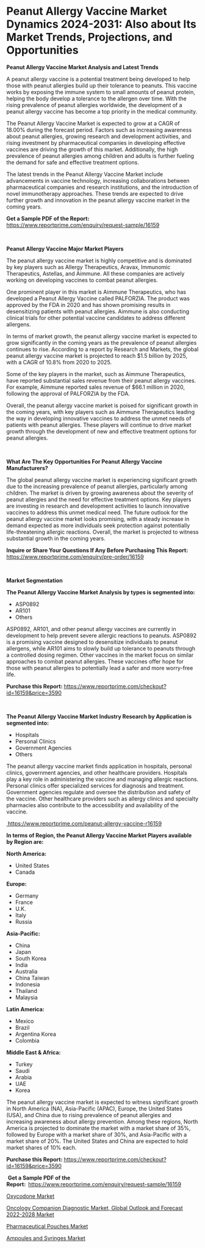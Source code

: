 <p><h1>Peanut Allergy Vaccine Market Dynamics 2024-2031: Also about Its Market Trends, Projections, and Opportunities</h1></p><p><strong>Peanut Allergy Vaccine Market Analysis and Latest Trends</strong></p>
<p><p>A peanut allergy vaccine is a potential treatment being developed to help those with peanut allergies build up their tolerance to peanuts. This vaccine works by exposing the immune system to small amounts of peanut protein, helping the body develop a tolerance to the allergen over time. With the rising prevalence of peanut allergies worldwide, the development of a peanut allergy vaccine has become a top priority in the medical community.</p><p>The Peanut Allergy Vaccine Market is expected to grow at a CAGR of 18.00% during the forecast period. Factors such as increasing awareness about peanut allergies, growing research and development activities, and rising investment by pharmaceutical companies in developing effective vaccines are driving the growth of this market. Additionally, the high prevalence of peanut allergies among children and adults is further fueling the demand for safe and effective treatment options.</p><p>The latest trends in the Peanut Allergy Vaccine Market include advancements in vaccine technology, increasing collaborations between pharmaceutical companies and research institutions, and the introduction of novel immunotherapy approaches. These trends are expected to drive further growth and innovation in the peanut allergy vaccine market in the coming years.</p></p>
<p><strong>Get a Sample PDF of the Report:&nbsp;</strong> <a href="https://www.reportprime.com/enquiry/request-sample/16159">https://www.reportprime.com/enquiry/request-sample/16159</a></p>
<p>&nbsp;</p>
<p><strong>Peanut Allergy Vaccine Major Market Players</strong></p>
<p><p>The peanut allergy vaccine market is highly competitive and is dominated by key players such as Allergy Therapeutics, Aravax, Immunomic Therapeutics, Astellas, and Aimmune. All these companies are actively working on developing vaccines to combat peanut allergies.</p><p>One prominent player in this market is Aimmune Therapeutics, who has developed a Peanut Allergy Vaccine called PALFORZIA. The product was approved by the FDA in 2020 and has shown promising results in desensitizing patients with peanut allergies. Aimmune is also conducting clinical trials for other potential vaccine candidates to address different allergens.</p><p>In terms of market growth, the peanut allergy vaccine market is expected to grow significantly in the coming years as the prevalence of peanut allergies continues to rise. According to a report by Research and Markets, the global peanut allergy vaccine market is projected to reach $1.5 billion by 2025, with a CAGR of 10.8% from 2020 to 2025.</p><p>Some of the key players in the market, such as Aimmune Therapeutics, have reported substantial sales revenue from their peanut allergy vaccines. For example, Aimmune reported sales revenue of $66.1 million in 2020, following the approval of PALFORZIA by the FDA.</p><p>Overall, the peanut allergy vaccine market is poised for significant growth in the coming years, with key players such as Aimmune Therapeutics leading the way in developing innovative vaccines to address the unmet needs of patients with peanut allergies. These players will continue to drive market growth through the development of new and effective treatment options for peanut allergies.</p></p>
<p>&nbsp;</p>
<p><strong>What Are The Key Opportunities For Peanut Allergy Vaccine Manufacturers?</strong></p>
<p><p>The global peanut allergy vaccine market is experiencing significant growth due to the increasing prevalence of peanut allergies, particularly among children. The market is driven by growing awareness about the severity of peanut allergies and the need for effective treatment options. Key players are investing in research and development activities to launch innovative vaccines to address this unmet medical need. The future outlook for the peanut allergy vaccine market looks promising, with a steady increase in demand expected as more individuals seek protection against potentially life-threatening allergic reactions. Overall, the market is projected to witness substantial growth in the coming years.</p></p>
<p><strong>Inquire or Share Your Questions If Any Before Purchasing This Report:</strong> <a href="https://www.reportprime.com/enquiry/pre-order/16159">https://www.reportprime.com/enquiry/pre-order/16159</a></p>
<p>&nbsp;</p>
<p><strong>Market Segmentation</strong></p>
<p><strong>The Peanut Allergy Vaccine Market Analysis by types is segmented into:</strong></p>
<p><ul><li>ASP0892</li><li>AR101</li><li>Others</li></ul></p>
<p><p>ASP0892, AR101, and other peanut allergy vaccines are currently in development to help prevent severe allergic reactions to peanuts. ASP0892 is a promising vaccine designed to desensitize individuals to peanut allergens, while AR101 aims to slowly build up tolerance to peanuts through a controlled dosing regimen. Other vaccines in the market focus on similar approaches to combat peanut allergies. These vaccines offer hope for those with peanut allergies to potentially lead a safer and more worry-free life.</p></p>
<p><strong>Purchase this Report:&nbsp;</strong><a href="https://www.reportprime.com/checkout?id=16159&price=3590">https://www.reportprime.com/checkout?id=16159&price=3590</a></p>
<p>&nbsp;</p>
<p><strong>The Peanut Allergy Vaccine Market Industry Research by Application is segmented into:</strong></p>
<p><ul><li>Hospitals</li><li>Personal Clinics</li><li>Government Agencies</li><li>Others</li></ul></p>
<p><p>The peanut allergy vaccine market finds application in hospitals, personal clinics, government agencies, and other healthcare providers. Hospitals play a key role in administering the vaccine and managing allergic reactions. Personal clinics offer specialized services for diagnosis and treatment. Government agencies regulate and oversee the distribution and safety of the vaccine. Other healthcare providers such as allergy clinics and specialty pharmacies also contribute to the accessibility and availability of the vaccine.</p></p>
<p><a href="https://www.reportprime.com/peanut-allergy-vaccine-r16159">&nbsp;https://www.reportprime.com/peanut-allergy-vaccine-r16159</a></p>
<p><strong>In terms of Region, the Peanut Allergy Vaccine Market Players available by Region are:</strong></p>
<p>
    <p> <strong> North America: </strong>
        <ul>
            <li>United States</li>
            <li>Canada</li>
        </ul>
        </p> 
    <p> <strong> Europe: </strong>
        <ul>
            <li>Germany</li>
            <li>France</li>
            <li>U.K.</li>
            <li>Italy</li>
            <li>Russia</li>
        </ul>
        </p> 
    <p> <strong> Asia-Pacific: </strong>
        <ul>
            <li>China</li>
            <li>Japan</li>
            <li>South Korea</li>
            <li>India</li>
            <li>Australia</li>
            <li>China Taiwan</li>
            <li>Indonesia</li>
            <li>Thailand</li>
            <li>Malaysia</li>
        </ul>
        </p> 
    <p> <strong> Latin America: </strong>
        <ul>
            <li>Mexico</li>
            <li>Brazil</li>
            <li>Argentina Korea</li>
            <li>Colombia</li>
        </ul>
        </p> 
    <p> <strong> Middle East & Africa: </strong>
        <ul>
            <li>Turkey</li>
            <li>Saudi</li>
            <li>Arabia</li>
            <li>UAE</li>
            <li>Korea</li>
        </ul>
    </p>
    </p>
<p><p>The peanut allergy vaccine market is expected to witness significant growth in North America (NA), Asia-Pacific (APAC), Europe, the United States (USA), and China due to rising prevalence of peanut allergies and increasing awareness about allergy prevention. Among these regions, North America is projected to dominate the market with a market share of 35%, followed by Europe with a market share of 30%, and Asia-Pacific with a market share of 20%. The United States and China are expected to hold market shares of 10% each.</p></p>
<p><strong>Purchase this Report: </strong><a href="https://www.reportprime.com/checkout?id=16159&price=3590">https://www.reportprime.com/checkout?id=16159&price=3590</a></p>
<p>&nbsp;<strong>Get a Sample PDF of the Report:&nbsp;&nbsp;</strong><a href="https://www.reportprime.com/enquiry/request-sample/16159">https://www.reportprime.com/enquiry/request-sample/16159</a></p>
<p><strong></strong></p>
<p><p><a href="https://github.com/Krish2023na/Market-Research-Report-List-6/blob/main/oxycodone-market.md">Oxycodone Market</a></p><p><a href="https://issuu.com/reportprime-2/docs/oncology-companion-diagnostic-marke_e3fcc4b5940a30">Oncology Companion Diagnostic Market, Global Outlook and Forecast 2022-2028 Market</a></p><p><a href="https://github.com/bmorecock/Market-Research-Report-List-5/blob/main/pharmaceutical-pouches-market.md">Pharmaceutical Pouches Market</a></p><p><a href="https://github.com/RickHolmes3/Market-Research-Report-List-6/blob/main/ampoules-and-syringes-market.md">Ampoules and Syringes Market</a></p></p>